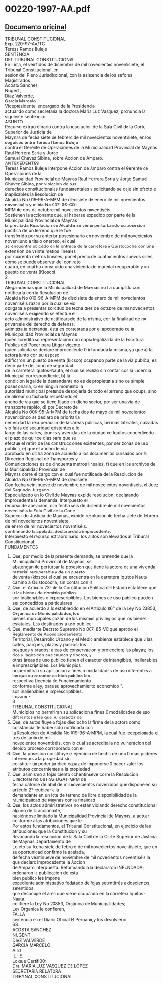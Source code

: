 
00220-1997-AA.pdf
=================
  
[Documento original](https://tc.gob.pe/jurisprudencia/1998/00220-1997-AA.pdf)  
---  
TRIBUNAL CONSTITUCIONAL  
Exp. 220-97-AA/TC  
Teresa Ramos Buleje  
SENTENCIA  
DEL TRIBUNAL CONSTITUCIONAL  
En Lima, el veintidos de diciembre de mil novecientos noventisiete, el Tribunal Constitucional, en  
sesion del Pleno Jurisdiccional, con la asistencia de los sefores Magistrados :  
Acosta Sanchez,  
Nugent,  
Diaz Valverde,  
Garcia Marcelo,  
Vicepresidente, encargado de la Presidencia  
actuando como secretaria la doctora Maria Luz Vasquez, pronuncia la siguiente sentencia:  
ASUNTO  
Recurso extraordinario contra la resolucion de la Sala Civil de la Corte Superior de Justicia de  
Maynas de fecha siete de febrero de mil novecientos noventisiete, en los seguidos entre Teresa Ramos Buleje  
contra el Gerente de Operaciones de la Municipalidad Provincial de Maynas Raul Herrera Soria y Jorge  
Samuel Chavez Sibina, sobre Accion de Amparo.  
ANTECEDENTES  
Teresa Ramos Buleje interpone Accion de Amparo contra el Gerente de Operaciones de la  
Municipalidad Provincial de Maynas Raul Herrera Soria y Jorge Samuel Chavez Sibina, por violacion de sus  
derechos constitucionales fundamentales y solicitando se deje sin efecto e inaplicables la Resolucion de  
Alcaldia No 019-96-A-MPM de diecisiete de enero de mil novecientos noventiséis y oficio No 037-96-GO-  
MPM de dos de octubre mil novecientos noventiséis.  
Sostienen la accionante que, al haberse expedido por parte de la Municipalidad Provincial de Maynas  
la precitada Resolucion de Alcaldia se viene perturbando su posesion pacifica de un terreno que le fue  
transferido por su anterior posesionario en noviembre de mil novecientos noventiuno a titulo oneroso, el cual  
se encuentra ubicado en la entrada de la carretera a Quistococha con una extension de veinte metros lineales  
por cuarenta metros lineales, por el precio de cuatrocientos nuevos soles, como se puede observar del contrato  
cuatro, en cual ha construido una vivienda de material recuperable y un puesto de venta (Kiosco).  
2  
TRIBUNAL CONSTITUCIONAL  
Alega ademas que la Municipalidad de Maynas no ha cumplido con notificarla con la Resolucion de  
Alcaldia No 019-96-A-MPM de diecisiete de enero de mil novecientos noventiséis razon por la cual se vio  
obligada a presentar solicitud de fecha diez de octubre de mil novecientos noventiséis exigiendo se efectue el  
acto administrativo de notificarsele de la misma, con la finalidad de no privarsele del derecho de defensa.  
Admitida la demanda, ésta es contestada por el apoderado de la Municipalidad Provincial de Maynas  
quien acredita su representacion con copia legalizada de la Escritura Publica del Poder para Litigar vigente  
quien solicita se declare improcedente 0 infundada la misma, ya que a) la actora junto con su esposo  
edificaron un puesto de venta (kiosco) ocupando parte de la via publica, es decir parte del cono de seguridad  
de la carretera Iquitos-Nauta, el cual se realizo sin contar con la Licencia Municipal correspondiente, b) la  
condicion legal de la demandante no es de propietaria sino de simple posesionaria, c) en ningun momento la  
autoridad municipal pretende despojarla de todo el terreno que ocupa, sino de alinear su fachada respetando el  
ancho de via que se tiene fijado en dicho sector, por ser una via de transporte rapido, d) por Decreto de  
Alcaldia No 006-95-A-MPM de fecha dos de mayo de mil novecientos noventicinco se declaro de prioritaria  
necesidad la recuperacion de las àreas publicas, bermas laterales, calzadas ylo fajas de seguridad existentes a lo  
largo de las calles, jirones y avenidas de la ciudad de Iquitos concediendo el plazo de quince dias para que se  
efectue el retiro de las construcciones existentes, por ser zonas de uso publico, e) que el ancho de via  
aprobado en dicha zona de acuerdo a los documentos cursados por la Direccion Regional de Transportes y  
Comunicaciones es de cincuenta metros lineales, f) que en los archivos de la Municipalidad Provincial de  
Maynas corre el cargo con el cual fue notificada de la Resolucion de Alcaldia No 019-96-A-MPM de diecisiete  
Con fecha veintinueve de noviembre de mil novecientos noventiséis, el Juez del Segundo Juzgado  
Especializado en lo Civil de Maynas expide resolucion, declarando improcedente la demanda. Interpuesto el  
recurso de apelacion, con fecha seis de diciembre de mil novecientos noventiséis la Sala Civil de la Corte  
Superior de Justicia de Maynas, expide resolucion de fecha siete de febrero de mil novecientos noventisiete,  
de enero de mil novecientos noventiséis.  
confirmando la apelada, declarandola improcedente.  
Interpuesto el recurso extraordinario, los autos son elevados al Tribunal Constitucional.  
FUNDAMENTOS  
1. Que, por medio de la presente demanda, se pretende que la Municipalidad Provincial de Maynas, se  
abstengan de perturbar la posesion que tiene la actora de una vivienda material recuperable y de un puesto  
de venta (kiosco) el cual se encuentra en la carretera Iquitos Nauta camino a Quistococha, sin contar con la  
2. Que, el Articulo 73° de la Constitucion Politica del Estado establece que u los bienes de dominio publico  
son inalienables e imprescriptibles. Los bienes de uso publico pueden ser concedidos a particulares  
3. Que, de acuerdo a lo establecido en el Articulo 86° de la Ley No 23853, Organica de Municipalidades, los  
bienes municipales gozan de los mismos privilegios que los bienes estatales. Los destinados a uso publico  
4. Que, mediante Decreto Supremo No 007-85-VC que aprobo el Reglamento de Acondicionamiento  
Territorial, Desarrollo Urbano y el Medio ambiente establece que u las calles, parques, plazas y paseos; los  
bosques y prados; àreas de conservacion y proteccion; las playas; los rios y lagos con sus cauces y riberas, y  
otras àreas de uso publico tienen el caracter de intangibles, inalienables e imprescriptibles. Los Municipios  
no permitiran su aplicacion a fines o modalidades de uso diferentes a las que su caracter de bien publico les  
respectiva Licencia de Funcionamiento.  
conforme a ley, para su aprovechamiento economico ".  
son inalienables e imprescriptibles.  
impone -  
3  
TRIBUNAL CONSTITUCIONAL  
Municipios no permitiran su aplicacion a fines 0 modalidades de uso diferentes a las que su caracter de  
5. Que, de autos fluye a fojas dieciocho la firma de la actora como constancia de haber sido notificada con  
la Resolucion de Alcaldia No 019-96-A-MPM, la cual fue recepcionada el tres de junio de mil  
novecientos noventiséis, con lo cual se acredita la no vulneracion del debido proceso corroborado con el  
6. Que, la posesion constituye el ejercicio de hecho de uno 0 mas poderes inherentes a la propiedad sin  
constituir un poder juridico capaz de imponerse 0 hacer valer los atributos concernientes a la propiedad  
7. Que, asimismo a fojas ciento ochentinueve corre la Resolucion Directoral No 081-92-DGAT-MPM de  
fecha catorce de abril de mil novecientos noventidos que dispone en su articulo 2° reubicar a la  
demandante en un lote de terreno de libre disponibilidad de la Municipalidad de Maynas con la finalidad  
8. Que, los actos administrativos no estan violando derecho constitucional alguno de la accionante,  
habiéndose limitado la Municipalidad Provincial de Maynas, a actuar conforme a las atribuciones que le  
Por estos fundamentos, el Tribunal Constitucional, en ejercicio de las atribuciones que la Constitucion y su  
Revocando la resolucion de la Sala Civil de la Corte Superior de Justicia de Maynas Departamento de  
Loreto su fecha siete de febrero de mil novecientos noventisiete, que en su oportunidad confirmo la apelada,  
de fecha veintinueve de noviembre de mil novecientos noventiséis la que declaro Improcedente la Accion  
de Amparo interpuesta. Reformandola la declararon INFUNDADA; ordenaron la publicacion de esta  
bien publico les impone  
expediente administrativo fedatado de fojas setentitrés a doscientos setentidos.  
que desocupe el àrea que viene ocupando en la carretera Iquitos- Nauta.  
confiere la Ley No 23853, Orgânica de Municipalidades;  
Ley Organica le confieren,  
FALLA  
sentencia en el Diario Oficial El Peruano,y los devolvieron.  
SS.  
ACOSTA SANCHEZ  
NUGENT  
DIAZ VALVERDE  
GARCIA MARCELO  
Ailld  
IL.f.E.  
Lo que Certifi00:  
Dra. MARIA LUZ VASQUEZ DE LOPEZ  
SECRETARIA RELATORA  
TRIBYNAL CONSTITUCIONAL